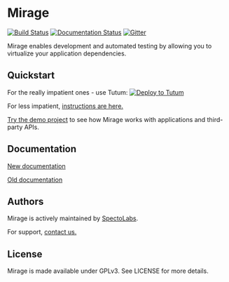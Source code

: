 Mirage
======

[![Build Status](https://travis-ci.org/SpectoLabs/mirage.png?branch=master)](https://travis-ci.org/SpectoLabs/mirage)
[![Documentation Status](https://readthedocs.org/projects/mirage/badge/?version=latest)](http://mirage.readthedocs.org/en/latest/?badge=latest)
[![Gitter](https://badges.gitter.im/Join%20Chat.svg)](https://gitter.im/SpectoLabs/mirage?utm_source=badge&utm_medium=badge&utm_campaign=pr-badge&utm_content=body_badge)

Mirage enables development and automated testing by allowing you to virtualize your application dependencies.

## Quickstart

For the really impatient ones - use Tutum: 
[![Deploy to Tutum](https://s.tutum.co/deploy-to-tutum.svg)](https://dashboard.tutum.co/stack/deploy/)

For less impatient, [instructions are here.](https://github.com/SpectoLabs/mirage/wiki/Installation)

[Try the demo project](https://github.com/SpectoLabs/mirage_demo) to see how Mirage works with applications and third-party APIs.

## Documentation

[New documentation](https://github.com/SpectoLabs/mirage/wiki)

[Old documentation](<http://mirage.readthedocs.org/en/latest/?badge=latest/>)

## Authors

Mirage is actively maintained by [SpectoLabs](http://specto.io).

For support, [contact us.](mailto:contact@specto.io)

## License

Mirage is made available under GPLv3. See LICENSE for more details.
